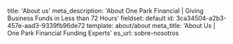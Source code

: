 title: 'About us'
meta_description: 'About One Park Financial | Giving Business Funds in Less than 72 Hours'
fieldset: default
id: 3ca34504-a2b3-457e-aad3-9339fb96de72
template: about/about
meta_title: 'About Us | One Park Financial Funding Experts'
es_url: sobre-nosotros
